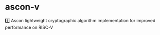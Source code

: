 # ascon-v
5️⃣ Ascon lightweight cryptographic algorithm implementation for improved performance on RISC-V
